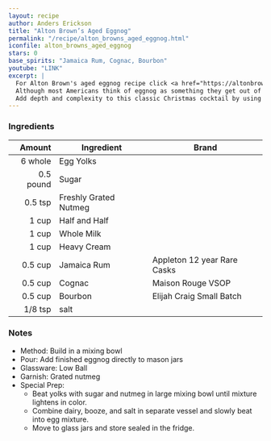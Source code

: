 ```yaml
---
layout: recipe
author: Anders Erickson
title: "Alton Brown’s Aged Eggnog"
permalink: "/recipe/alton_browns_aged_eggnog.html"
iconfile: alton_browns_aged_eggnog
stars: 0
base_spirits: "Jamaica Rum, Cognac, Bourbon"
youtube: "LINK"
excerpt: |
  For Alton Brown's aged eggnog recipe click <a href="https://altonbrown.com/recipe/aged-eggnog/" target="_blank">here</a>.<br><br>
  Although most Americans think of eggnog as something they get out of a milk carton during the two-week period leading up to December 25, eggnog actually descends from sack posset, a strong, thick English beverage built upon eggs, milk, and either a fortified wine (like Madeira) or ale.<br><br>
  Add depth and complexity to this classic Christmas cocktail by using a mix of spirits and allowing it to age.
---
```


### Ingredients

|    Amount | Ingredient            | Brand                       |
| --------: | --------------------- | --------------------------- |
|   6 whole | Egg Yolks             |
| 0.5 pound | Sugar                 |
|   0.5 tsp | Freshly Grated Nutmeg |
|     1 cup | Half and Half         |
|     1 cup | Whole Milk            |
|     1 cup | Heavy Cream           |
|   0.5 cup | Jamaica Rum           | Appleton 12 year Rare Casks |
|   0.5 cup | Cognac                | Maison Rouge VSOP           |
|   0.5 cup | Bourbon               | Elijah Craig Small Batch    |
|   1/8 tsp | salt                  |

### Notes

- Method: Build in a mixing bowl
- Pour: Add finished eggnog directly to mason jars
- Glassware: Low Ball
- Garnish: Grated nutmeg
- Special Prep:
  - Beat yolks with sugar and nutmeg in large mixing bowl until mixture lightens in color.
  - Combine dairy, booze, and salt in separate vessel and slowly beat into egg mixture.
  - Move to glass jars and store sealed in the fridge.
